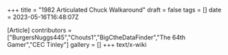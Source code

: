 +++
title = "1982 Articulated Chuck Walkaround"
draft = false
tags = []
date = 2023-05-16T16:48:07Z

[Article]
contributors = ["BurgersNuggs445","Chouts1","BigCtheDataFinder","The 64th Gamer","CEC Tinley"]
gallery = []
+++
text/x-wiki